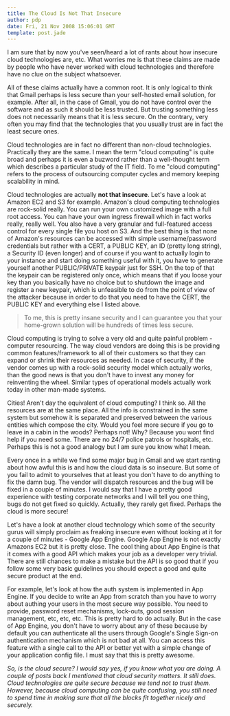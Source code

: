 ```yaml
---
title: The Cloud Is Not That Insecure
author: pdp
date: Fri, 21 Nov 2008 15:06:01 GMT
template: post.jade
---
```


I am sure that by now you've seen/heard a lot of rants about how insecure cloud technologies are, etc. What worries me is that these claims are made by people who have never worked with cloud technologies and therefore have no clue on the subject whatsoever.

All of these claims actually have a common root. It is only logical to think that Gmail perhaps is less secure than your self-hosted email solution, for example. After all, in the case of Gmail, you do not have control over the software and as such it should be less trusted. But trusting something less does not necessarily means that it is less secure. On the contrary, very often you may find that the technologies that you usually trust are in fact the least secure ones.

Cloud technologies are in fact no different than non-cloud technologies. Practically they are the same. I mean the term "cloud computing" is quite broad and perhaps it is even a buzword rather than a well-thought term which describes a particular study of the IT field. To me "cloud computing" refers to the process of outsourcing computer cycles and memory keeping scalability in mind.

Cloud technologies are actually **not that insecure**. Let's have a look at Amazon EC2 and S3 for example. Amazon's cloud computing technologies are rock-solid really. You can run your own customized image with a full root access. You can have your own ingress firewall which in fact works really, really well. You also have a very granular and full-featured access control for every single file you host on S3. And the best thing is that none of Amazon's resources can be accessed with simple username/password credentials but rather with a CERT, a PUBLIC KEY, an ID (pretty long string), a Security ID (even longer) and of course if you want to actually login to your instance and start doing something useful with it, you have to generate yourself another PUBLIC/PRIVATE keypair just for SSH. On the top of that the keypair can be registered only once, which means that if you loose your key than you basically have no choice but to shutdown the image and register a new keypair, which is unfeasible to do from the point of view of the attacker because in order to do that you need to have the CERT, the PUBLIC KEY and everything else I listed above.

> To me, this is pretty insane security and I can guarantee you that your home-grown solution will be hundreds of times less secure.

Cloud computing is trying to solve a very old and quite painful problem - computer resourcing. The way cloud vendors are doing this is be providing common features/framework to all of their customers so that they can expand or shrink their resources as needed. In case of security, if the vendor comes up with a rock-solid security model which actually works, than the good news is that you don't have to invest any money for reinventing the wheel. Similar types of operational models actually work today in other man-made systems.

Cities! Aren't day the equivalent of cloud computing? I think so. All the resources are at the same place. All the info is constrained in the same system but somehow it is separated and preserved between the various entities which compose the city. Would you feel more secure if you go to leave in a cabin in the woods? Perhaps not! Why? Because you wont find help if you need some. There are no 24/7 police patrols or hospitals, etc. Perhaps this is not a good analogy but I am sure you know what I mean.

Every once in a while we find some major bug in Gmail and we start ranting about how awful this is and how the cloud data is so insecure. But some of you fail to admit to yourselves that at least you don't have to do anything to fix the damn bug. The vendor will dispatch resources and the bug will be fixed in a couple of minutes. I would say that I have a pretty good experience with testing corporate networks and I will tell you one thing, bugs do not get fixed so quickly. Actually, they rarely get fixed. Perhaps the cloud is more secure!

Let's have a look at another cloud technology which some of the security gurus will simply proclaim as freaking insecure even without looking at it for a couple of minutes - Google App Engine. Google App Engine is not exactly Amazons EC2 but it is pretty close. The cool thing about App Engine is that it comes with a good API which makes your job as a developer very trivial. There are still chances to make a mistake but the API is so good that if you follow some very basic guidelines you should expect a good and quite secure product at the end.

For example, let's look at how the auth system is implemented in App Engine. If you decide to write an App from scratch than you have to worry about authing your users in the most secure way possible. You need to provide, password reset mechanisms, lock-outs, good session management, etc, etc, etc. This is pretty hard to do actually. But in the case of App Engine, you don't have to worry about any of these because by default you can authenticate all the users through Google's Single Sign-on authentication mechanism which is not bad at all. You can access this feature with a single call to the API or better yet with a simple change of your application config file. I must say that this is pretty awesome.

_So, is the cloud secure? I would say yes, if you know what you are doing. A couple of posts back I mentioned that cloud security matters. It still does. Cloud technologies are quite secure because we tend not to trust them. However, because cloud computing can be quite confusing, you still need to spend time in making sure that all the blocks fit together nicely and securely._
